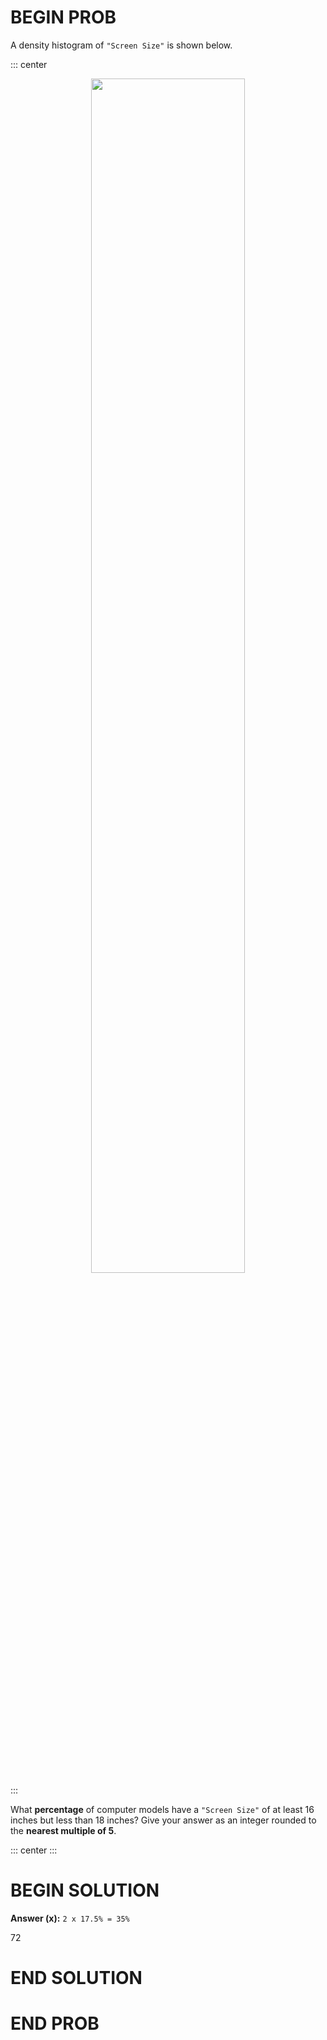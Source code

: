 # BEGIN PROB

A density histogram of `"Screen Size"` is shown below.

::: center
<center><img src='../assets/images/wi24-quizzes/histogram.png' width=70%></center>
:::

What **percentage** of computer models have a `"Screen Size"` of at
least 16 inches but less than 18 inches? Give your answer as an integer
rounded to the **nearest multiple of 5**.

::: center
:::

# BEGIN SOLUTION

**Answer (x):** `2 x 17.5% = 35%`

<average>72</average>

# END SOLUTION

# END PROB

